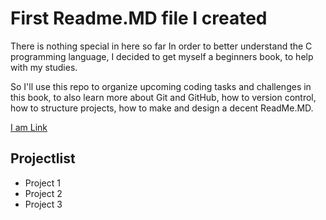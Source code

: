 # First Readme.MD file I created

There is nothing special in here so far
In order to better understand the C programming language, I decided to get myself a beginners book, to help with my studies.

So I'll use this repo to organize upcoming coding tasks and challenges in this book, to also learn more about Git and GitHub, how to version control, how to structure projects, how to make and design a decent ReadMe.MD.

[I am Link](https://youtube.de)

## Projectlist
* Project 1
* Project 2
* Project 3